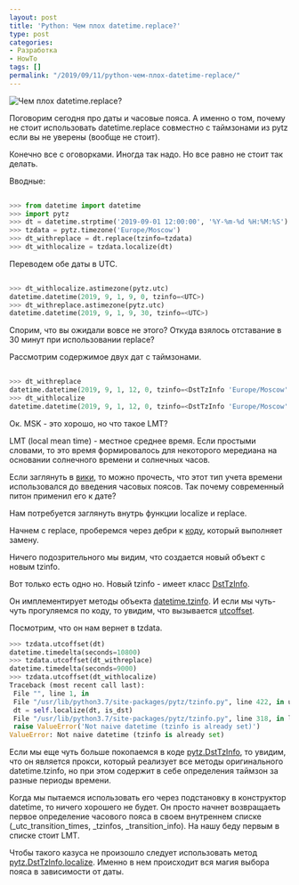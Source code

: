 ```yaml
---
layout: post
title: 'Python: Чем плох datetime.replace?'
type: post
categories:
- Разработка
- HowTo
tags: []
permalink: "/2019/09/11/python-чем-плох-datetime-replace/"
---
```


<img src="{{ site.baseurl }}/assets/images/2019/09/d187d0b0d181d18b.jpeg" title="Чем плох datetime.replace?" alt="Чем плох datetime.replace?" class="img-fluid" />

Поговорим сегодня про даты и часовые пояса. А именно о том, почему не стоит использовать datetime.replace совместно с таймзонами из pytz если вы не уверены (вообще не стоит).

Конечно все с оговорками. Иногда так надо. Но все равно не стоит так делать.

<!--more-->

Вводные:

```python
  
>>> from datetime import datetime  
>>> import pytz  
>>> dt = datetime.strptime('2019-09-01 12:00:00', '%Y-%m-%d %H:%M:%S')  
>>> tzdata = pytz.timezone('Europe/Moscow')  
>>> dt_withreplace = dt.replace(tzinfo=tzdata)  
>>> dt_withlocalize = tzdata.localize(dt)  

```

Переводем обе даты в UTC.

```python
  
>>> dt_withlocalize.astimezone(pytz.utc)  
datetime.datetime(2019, 9, 1, 9, 0, tzinfo=<UTC>)  
>>> dt_withreplace.astimezone(pytz.utc)  
datetime.datetime(2019, 9, 1, 9, 30, tzinfo=<UTC>)  

```

Спорим, что вы ожидали вовсе не этого? Откуда взялось отставание в 30 минут при использовании replace?

Рассмотрим содержимое двух дат с таймзонами.

```python
  
>>> dt_withreplace  
datetime.datetime(2019, 9, 1, 12, 0, tzinfo=<DstTzInfo 'Europe/Moscow' LMT+2:30:00 STD>)  
>>> dt_withlocalize  
datetime.datetime(2019, 9, 1, 12, 0, tzinfo=<DstTzInfo 'Europe/Moscow' MSK+3:00:00 STD>)  

```

Ок. MSK - это хорошо, но что такое LMT?

LMT (local mean time) - местное среднее время. Если простыми словами, то это время формировалось для некоторого мередиана на основании солнечного времени и солнечных часов.

Если заглянуть в [вики](https://en.wikipedia.org/wiki/Local_mean_time), то можно прочесть, что этот тип учета времени использовался до введения часовых поясов. Так почему современный питон применил его к дате?

Нам потребуется заглянуть внутрь функции localize и replace.

Начнем с replace, проберемся через дебри к [коду](https://github.com/python/cpython/blob/ee536b2020b1f0baad1286dbd4345e13870324af/Lib/datetime.py#L1501-L1516), который выполняет замену.

Ничего подозрительного мы видим, что создается новый объект с новым tzinfo.

Вот только есть одно но. Новый tzinfo - имеет класс [DstTzInfo](https://github.com/stub42/pytz/blob/62f872054dde69e5c510094093cd6e221d96d5db/src/pytz/tzinfo.py#L156).

Он имплементирует методы объекта [datetime.tzinfo](https://github.com/python/cpython/blob/ee536b2020b1f0baad1286dbd4345e13870324af/Lib/datetime.py#L1141). И если мы чуть-чуть прогуляемся по коду, то увидим, что вызывается [utcoffset](https://github.com/python/cpython/blob/ee536b2020b1f0baad1286dbd4345e13870324af/Lib/datetime.py#L1866-L1869).

Посмотрим, что он нам вернет в tzdata.

```python
>>> tzdata.utcoffset(dt)  
datetime.timedelta(seconds=10800)  
>>> tzdata.utcoffset(dt_withreplace)  
datetime.timedelta(seconds=9000)  
>>> tzdata.utcoffset(dt_withlocalize)  
Traceback (most recent call last):  
 File "", line 1, in  
 File "/usr/lib/python3.7/site-packages/pytz/tzinfo.py", line 422, in utcoffset  
 dt = self.localize(dt, is_dst)  
 File "/usr/lib/python3.7/site-packages/pytz/tzinfo.py", line 318, in localize  
 raise ValueError('Not naive datetime (tzinfo is already set)')  
ValueError: Not naive datetime (tzinfo is already set)
```

Если мы еще чуть больше покопаемся в коде [pytz.DstTzInfo](https://github.com/stub42/pytz/blob/62f872054dde69e5c510094093cd6e221d96d5db/src/pytz/tzinfo.py#L156), то увидим, что он является прокси, который реализует все методы оригинального datetime.tzinfo, но при этом содержит в себе определения таймзон за разные периоды времени.

Когда мы пытаемся использовать его через подстановку в конструктор datetime, то ничего хорошего не будет. Он просто начнет возвращаеть первое определение часового пояса в своем внутреннем списке (_utc_transition_times, _tzinfos, _transition_info). На нашу беду первым в списке стоит LMT.

Чтобы такого казуса не произошло следует использовать метод [pytz.DstTzInfo.localize](https://github.com/stub42/pytz/blob/62f872054dde69e5c510094093cd6e221d96d5db/src/pytz/tzinfo.py#L258-L394). Именно в нем происходит вся магия выбора пояса в зависимости от даты.

